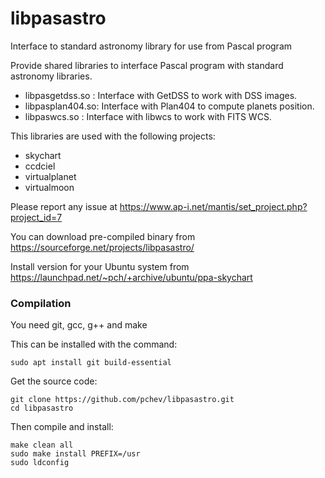 # libpasastro
Interface to standard astronomy library for use from Pascal program

Provide shared libraries to interface Pascal program with standard astronomy libraries.
- libpasgetdss.so : Interface with GetDSS to work with DSS images.
- libpasplan404.so: Interface with Plan404 to compute planets position.
- libpaswcs.so : Interface with libwcs to work with FITS WCS.

This libraries are used with the following projects:
- skychart
- ccdciel
- virtualplanet
- virtualmoon

Please report any issue at https://www.ap-i.net/mantis/set_project.php?project_id=7

You can download pre-compiled binary from https://sourceforge.net/projects/libpasastro/    

Install version for your Ubuntu system from https://launchpad.net/~pch/+archive/ubuntu/ppa-skychart

### Compilation

You need git, gcc, g++ and make

This can be installed with the command:
```
sudo apt install git build-essential
```

Get the source code:
```
git clone https://github.com/pchev/libpasastro.git
cd libpasastro
```

Then compile and install:
```
make clean all
sudo make install PREFIX=/usr
sudo ldconfig
```

